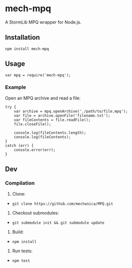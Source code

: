 mech-mpq
==========

A StormLib MPQ wrapper for Node.js.

## Installation
`npm install mech-mpq`

## Usage
`var mpq = require('mech-mpq');`

### Example
Open an MPQ archive and read a file:
```
try {
    var archive = mpq.openArchive('./path/to/file.mpq');
    var file = archive.openFile('filename.txt');
    var fileContents = file.readFile();
    file.closeFile();

    console.log(fileContents.length);
    console.log(fileContents);
}
catch (err) {
    console.error(err);
}
```

## Dev
### Compilation
1. Clone:
  * `git clone https://github.com/mechanica/MPQ.git`
1. Checkout submodules:
  * `git submodule init && git submodule update`
1. Build:
  * `npm install`
1. Run tests:
  * `npm test`
